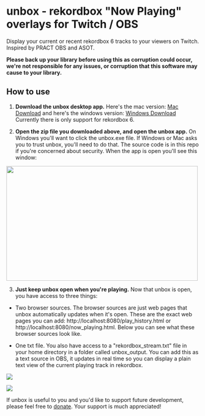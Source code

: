 # unbox - rekordbox "Now Playing" overlays for Twitch / OBS

Display your current or recent rekordbox 6 tracks to your viewers on Twitch. Inspired by PRACT OBS and ASOT.

**Please back up your library before using this as corruption could occur, we're not responsible for any issues, or corruption that this software may cause to your library.**

## How to use
1. **Download the unbox desktop app.** Here's the mac version: [Mac Download](https://github.com/erikrichardlarson/unbox/releases/download/3.0/mac_unbox.zip) and here's the windows version: [Windows Download](https://github.com/erikrichardlarson/unbox/releases/download/3.0/windows_unbox.zip) Currently there is only support for rekordbox 6. 

2. **Open the zip file you downloaded above, and open the unbox app.** On Windows you'll want to click the unbox.exe file. If Windows or Mac asks you to trust unbox, you'll need to do that. The source code is in this repo if you're concerned about security. When the app is open you'll see this window:

<img src="https://media.discordapp.net/attachments/790269915444805656/790269992322727937/Screen_Shot_2020-12-20_at_9.24.16_AM.png" data-canonical-src="https://media.discordapp.net/attachments/790269915444805656/790269992322727937/Screen_Shot_2020-12-20_at_9.24.16_AM.png" width="500" height="300" />

3. **Just keep unbox open when you're playing.** Now that unbox is open, you have access to three things:  

*  Two browser sources. The browser sources are just web pages that unbox automatically updates when it's open. These are the exact web pages you can add: http://localhost:8080/play_history.html or http://localhost:8080/now_playing.html. Below you can see what these browser sources look like.
 
*  One txt file. You also have access to a "rekordbox_stream.txt" file in your home directory in a folder called unbox_output. You can add this as a text source in OBS, it updates in real time so you can display a plain text view of the current playing track in rekordbox. 

![](https://cdn.discordapp.com/attachments/780172543771410452/783904760880562176/Screen_Shot_2020-12-02_at_7.56.55_PM.png)


![](https://cdn.discordapp.com/attachments/780172543771410452/783841115802959902/unknown.png)

If unbox is useful to you and you'd like to support future development, please feel free to [donate](https://paypal.me/erikrichardlarson?locale.x=en_US). Your support is much appreciated! 

